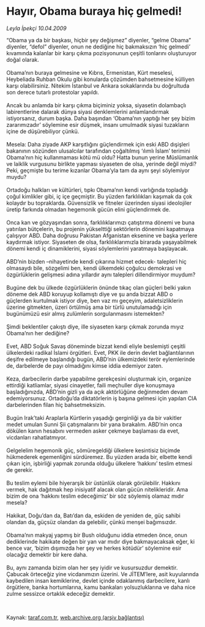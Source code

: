 # Hayır, Obama buraya hiç gelmedi!

*Leyla İpekçi 10.04.2009*

<div class="taraf_structure_2col_1zq">
<div class="margen_n">



 <p>“Obama ya da bir başkası, hiçbir şey değişmez” diyenler, “gelme Obama” diyenler, “defol” diyenler, onun ne dediğine hiç bakmaksızın ‘hiç gelmedi’ kıvamında kalanlar bir karşı çıkma pozisyonunun çeşitli tonlarını oluşturuyor doğal olarak. <br/><br/>Obama’nın buraya gelmesine ve Kıbrıs, Ermenistan, Kürt meselesi, Heybeliada Ruhban Okulu gibi konularda çözümden bahsetmesine külliyen karşı olabilirsiniz. Nitekim İstanbul ve Ankara sokaklarında bu doğrultuda son derece tutarlı protestolar yapıldı. <br/><br/>Ancak bu anlamda bir karşı çıkma biçiminiz yoksa, siyasetin dolambaçlı labirentlerine dalarak dünya siyasi denklemlerini anlamlandırmak istiyorsanız, durum başka. Daha başından ‘Obama’nın yaptığı her şey bizim zararımızadır’ söylemine esir düşmek, insanı umulmadık siyasi tuzakların içine de düşürebiliyor çünkü. <br/><br/>Mesela: Daha ziyade AKP karşıtlığını güçlendirmek için eski ABD dışişleri bakanının sözünden ulusalcılar tarafından çoğaltılmış ‘ılımlı İslam’ terimini Obama’nın hiç kullanmaması kötü mü oldu? Hatta bunun yerine Müslümanlık ve laiklik vurgusunu birlikte yapması siyaseten de olsa, yerinde değil miydi? Peki, geçmişte bu terime kızanlar Obama’yla tam da aynı şeyi söylemiyor muydu? <br/><br/>Ortadoğu halkları ve kültürleri, tıpkı Obama’nın kendi varlığında topladığı çoğul kimlikler gibi, iç içe geçmiştir. Bu yüzden farklılıkları kaşımak da çok kolaydır bu topraklarda. Güvensizlik ve fitneler üzerinden siyasi ideolojiler üretip farkında olmadan hegemonik gücün elini güçlendirmek de. <br/><br/>Onca kan ve gözyaşından sonra, farklılıklarımızı çatıştırma dönemi ve buna yatırılan bütçelerin, bu projenin yükselttiği sektörlerin dönemini kapatmaya çalışıyor ABD. Daha doğrusu Pakistan Afganistan eksenine ve başka yerlere kaydırmak istiyor. Siyaseten de olsa, farklılıklarımızla birarada yaşayabilmek dönemi kendi iç dinamiklerini, siyasi söylemlerini yaratmaya başlayacak. <br/><br/>ABD’nin bizden –nihayetinde kendi çıkarına hizmet edecek- talepleri hiç olmasaydı bile, sözgelimi ben, kendi ülkemdeki çoğulcu demokrasi ve özgürlüklerin gelişmesi adına yıllardır aynı talepleri dillendirmiyor muydum? <br/><br/>Bugüne dek bu ülkede özgürlüklerin önünde tıkaç olan güçleri belki yakın döneme dek ABD koruyup kollamıştı diye ve şu anda bizzat ABD o güçlerden kurtulmak istiyor diye, ben vaz mı geçeyim, adaletsizliklerin üzerine gitmekten, üzeri örtülmüş ama bir türlü unutulamadığı için bugünümüzü esir almış zulümlerin sorgulanmasını istemekten? <br/><br/>Şimdi beklentiler çakıştı diye, ille siyaseten karşı çıkmak zorunda mıyız Obama’nın her dediğine? <br/><br/>Evet, ABD Soğuk Savaş döneminde bizzat kendi eliyle beslemişti çeşitli ülkelerdeki radikal İslami örgütleri. Evet, PKK ile derin devlet bağlantılarının deşifre edilmeye başlandığı bugün, ABD’nin ülkemizdeki terör eylemlerinde de, darbelerde de payı olmadığını kimse iddia edemiyor zaten. <br/><br/>Keza, darbecilerin darbe yapabilme gerekçesini oluşturmak için, organize ettirdiği katliamlar, siyasi cinayetler, faili meçhuller diye konuşmaya başladığınızda, ABD’nin gizli ya da açık aktörlüğüne değinmeden devam edemiyorsunuz. Ortadoğu’da diktatörlerin iş başına gelmesi için yapılan CIA darbelerinden filan hiç bahsetmeksizin. <br/><br/>Bugün Irak’taki Araplarla Kürtlerin yaşadığı gerginliği ya da bir vakitler medet umulan Sunni Şii çatışmalarını bir yana bırakalım. ABD’nin onca dökülen kanın hesabını vermeden asker çekmeye başlaması da evet, vicdanları rahatlatmıyor. <br/><br/>Gelgelelim hegemonik güç, sömüregeldiği ülkelere kesintisiz biçimde hükmederek egemenliğini sürdüremez. Bu yüzden arada bir, elbette kendi çıkarı için, işbirliği yapmak zorunda olduğu ülkelere ‘hakkını’ teslim etmesi de gerekir. <br/><br/>Bu teslim eylemi bile hiyerarşik bir üstünlük olarak görülebilir. Hakkını vermek, hak dağıtmak hep inisiyatif alacak olan gücün nitelikleridir. Ama bizim de ona ‘hakkını teslim edeceğimiz’ bir söz söylemiş olamaz mıdır mesela? <br/><br/>Hakikat, Doğu’dan da, Batı’dan da, eskiden de yeniden de, güç sahibi olandan da, güçsüz olandan da gelebilir, çünkü menşei bağımsızdır. <br/><br/>Obama’nın makyaj yapmış bir Bush olduğunu iddia etmeden önce, onun dediklerinde hakikate değen bir yan var mıdır diye bakmayacaksak eğer, ki bence var, ‘bizim dışımızda her şey ve herkes kötüdür’ söylemine esir olacağız demektir bir kere daha. <br/><br/>Bu, aynı zamanda bizim olan her şey iyidir ve kusursuzdur demektir. Çabucak örteceğiz yine vicdanımızın üzerini. Ve JİTEM’lere, asit kuyularında kaybedilen insan kemiklerine, devlet içinde odaklanmış darbecilere, kanlı örgütlere, banka hortumlarına, kamu bankaları yolsuzluklarına ve daha nice zulme sessizce ortaklık edeceğiz demektir.</p>

<br/>


<div id="taraf_not">
</div>

</div>


</div>

Kaynak: [taraf.com.tr](http://www.taraf.com.tr:80/makale/4954.htm), [web.archive.org (arşiv bağlantısı)](http://web.archive.org/web/20090518023232/http://www.taraf.com.tr:80/makale/4954.htm)
